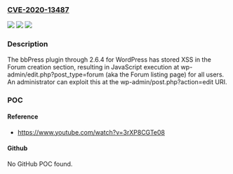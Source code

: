 ### [CVE-2020-13487](https://cve.mitre.org/cgi-bin/cvename.cgi?name=CVE-2020-13487)
![](https://img.shields.io/static/v1?label=Product&message=n%2Fa&color=blue)
![](https://img.shields.io/static/v1?label=Version&message=n%2Fa&color=blue)
![](https://img.shields.io/static/v1?label=Vulnerability&message=n%2Fa&color=brighgreen)

### Description

The bbPress plugin through 2.6.4 for WordPress has stored XSS in the Forum creation section, resulting in JavaScript execution at wp-admin/edit.php?post_type=forum (aka the Forum listing page) for all users. An administrator can exploit this at the wp-admin/post.php?action=edit URI.

### POC

#### Reference
- https://www.youtube.com/watch?v=3rXP8CGTe08

#### Github
No GitHub POC found.

